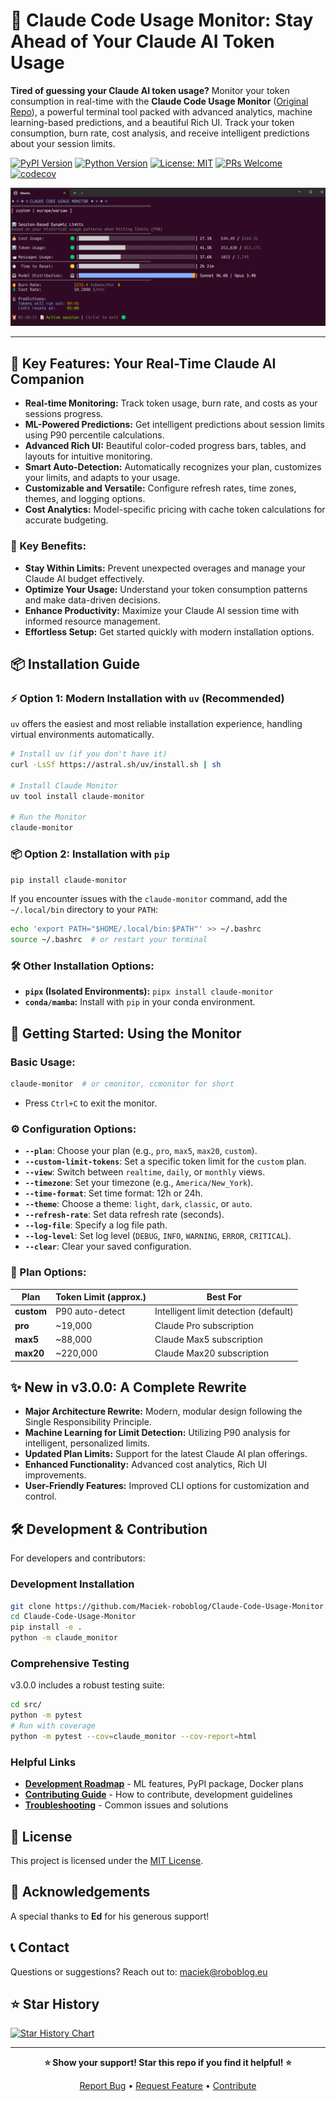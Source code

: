 # 🚀 Claude Code Usage Monitor: Stay Ahead of Your Claude AI Token Usage

**Tired of guessing your Claude AI token usage?**  Monitor your token consumption in real-time with the **Claude Code Usage Monitor** ([Original Repo](https://github.com/Maciek-roboblog/Claude-Code-Usage-Monitor)), a powerful terminal tool packed with advanced analytics, machine learning-based predictions, and a beautiful Rich UI.  Track your token consumption, burn rate, cost analysis, and receive intelligent predictions about your session limits.

[![PyPI Version](https://img.shields.io/pypi/v/claude-monitor.svg)](https://pypi.org/project/claude-monitor/)
[![Python Version](https://img.shields.io/badge/python-3.9+-blue.svg)](https://python.org)
[![License: MIT](https://img.shields.io/badge/License-MIT-yellow.svg)](https://opensource.org/licenses/MIT)
[![PRs Welcome](https://img.shields.io/badge/PRs-welcome-brightgreen.svg)](http://makeapullrequest.com)
[![codecov](https://codecov.io/gh/Maciek-roboblog/Claude-Code-Usage-Monitor/branch/main/graph/badge.svg)](https://codecov.io/gh/Maciek-roboblog/Claude-Code-Usage-Monitor)

![Claude Token Monitor Screenshot](https://raw.githubusercontent.com/Maciek-roboblog/Claude-Code-Usage-Monitor/main/doc/scnew.png)

---

## 🔑 Key Features: Your Real-Time Claude AI Companion

*   **Real-time Monitoring:**  Track token usage, burn rate, and costs as your sessions progress.
*   **ML-Powered Predictions:** Get intelligent predictions about session limits using P90 percentile calculations.
*   **Advanced Rich UI:** Beautiful color-coded progress bars, tables, and layouts for intuitive monitoring.
*   **Smart Auto-Detection:** Automatically recognizes your plan, customizes your limits, and adapts to your usage.
*   **Customizable and Versatile:** Configure refresh rates, time zones, themes, and logging options.
*   **Cost Analytics:**  Model-specific pricing with cache token calculations for accurate budgeting.

### 🚀  Key Benefits:

*   **Stay Within Limits:** Prevent unexpected overages and manage your Claude AI budget effectively.
*   **Optimize Your Usage:**  Understand your token consumption patterns and make data-driven decisions.
*   **Enhance Productivity:**  Maximize your Claude AI session time with informed resource management.
*   **Effortless Setup:**  Get started quickly with modern installation options.

## 📦 Installation Guide

### ⚡ Option 1: Modern Installation with `uv` (Recommended)

`uv` offers the easiest and most reliable installation experience, handling virtual environments automatically.

```bash
# Install uv (if you don't have it)
curl -LsSf https://astral.sh/uv/install.sh | sh

# Install Claude Monitor
uv tool install claude-monitor

# Run the Monitor
claude-monitor
```

### 📦 Option 2: Installation with `pip`

```bash
pip install claude-monitor
```

If you encounter issues with the `claude-monitor` command, add the `~/.local/bin` directory to your `PATH`:

```bash
echo 'export PATH="$HOME/.local/bin:$PATH"' >> ~/.bashrc
source ~/.bashrc  # or restart your terminal
```

### 🛠️ Other Installation Options:

*   **`pipx` (Isolated Environments):** `pipx install claude-monitor`
*   **`conda/mamba`:** Install with `pip` in your conda environment.

## 📖  Getting Started: Using the Monitor

###  Basic Usage:

```bash
claude-monitor  # or cmonitor, ccmonitor for short
```

*   Press `Ctrl+C` to exit the monitor.

### ⚙️ Configuration Options:

*   **`--plan`**:  Choose your plan (e.g., `pro`, `max5`, `max20`, `custom`).
*   **`--custom-limit-tokens`**: Set a specific token limit for the `custom` plan.
*   **`--view`**:  Switch between `realtime`, `daily`, or `monthly` views.
*   **`--timezone`**: Set your timezone (e.g., `America/New_York`).
*   **`--time-format`**: Set time format: 12h or 24h.
*   **`--theme`**: Choose a theme: `light`, `dark`, `classic`, or `auto`.
*   **`--refresh-rate`**: Set data refresh rate (seconds).
*   **`--log-file`**: Specify a log file path.
*   **`--log-level`**: Set log level (`DEBUG`, `INFO`, `WARNING`, `ERROR`, `CRITICAL`).
*   **`--clear`**:  Clear your saved configuration.

### 📄 Plan Options:

| Plan        | Token Limit (approx.) | Best For                            |
|-------------|-----------------------|-------------------------------------|
| **custom**  | P90 auto-detect       | Intelligent limit detection (default) |
| **pro**     | ~19,000               | Claude Pro subscription             |
| **max5**    | ~88,000               | Claude Max5 subscription            |
| **max20**   | ~220,000              | Claude Max20 subscription           |

## ✨ New in v3.0.0: A Complete Rewrite

*   **Major Architecture Rewrite:** Modern, modular design following the Single Responsibility Principle.
*   **Machine Learning for Limit Detection:**  Utilizing P90 analysis for intelligent, personalized limits.
*   **Updated Plan Limits:**  Support for the latest Claude AI plan offerings.
*   **Enhanced Functionality:**  Advanced cost analytics, Rich UI improvements.
*   **User-Friendly Features:** Improved CLI options for customization and control.

## 🛠️ Development & Contribution

For developers and contributors:

### Development Installation

```bash
git clone https://github.com/Maciek-roboblog/Claude-Code-Usage-Monitor.git
cd Claude-Code-Usage-Monitor
pip install -e .
python -m claude_monitor
```

### Comprehensive Testing

v3.0.0 includes a robust testing suite:

```bash
cd src/
python -m pytest
# Run with coverage
python -m pytest --cov=claude_monitor --cov-report=html

```

### Helpful Links

*   **[Development Roadmap](DEVELOPMENT.md)** - ML features, PyPI package, Docker plans
*   **[Contributing Guide](CONTRIBUTING.md)** - How to contribute, development guidelines
*   **[Troubleshooting](TROUBLESHOOTING.md)** - Common issues and solutions

## 📝 License

This project is licensed under the [MIT License](LICENSE).

## 🙏 Acknowledgements

A special thanks to **Ed** for his generous support!

## 📞 Contact

Questions or suggestions?  Reach out to: [maciek@roboblog.eu](mailto:maciek@roboblog.eu)

## ⭐ Star History
[![Star History Chart](https://api.star-history.com/svg?repos=Maciek-roboblog/Claude-Code-Usage-Monitor&type=Date)](https://www.star-history.com/#Maciek-roboblog/Claude-Code-Usage-Monitor&Date)

---

<div align="center">

**⭐  Show your support!  Star this repo if you find it helpful! ⭐**

[Report Bug](https://github.com/Maciek-roboblog/Claude-Code-Usage-Monitor/issues) • [Request Feature](https://github.com/Maciek-roboblog/Claude-Code-Usage-Monitor/issues) • [Contribute](CONTRIBUTING.md)

</div>
